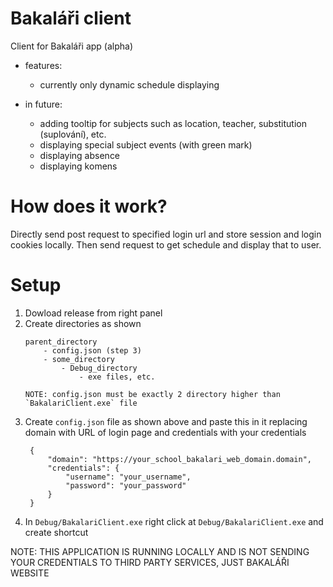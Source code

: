 # Bakaláři client
Client for Bakaláři app (alpha)
- features:
  - currently only dynamic schedule displaying
  
- in future:
  - adding tooltip for subjects such as location, teacher, substitution (suplování), etc.
  - displaying special subject events (with green mark)
  - displaying absence
  - displaying komens


# How does it work?
Directly send post request to specified login url and store session and login cookies locally. Then send request to get schedule and display that to user.



# Setup
1. Dowload release from right panel
2. Create directories as shown
    ```
    parent_directory
        - config.json (step 3)
        - some_directory
            - Debug_directory
                - exe files, etc.
    
    NOTE: config.json must be exactly 2 directory higher than `BakalariClient.exe` file
    ```
3. Create `config.json` file as shown above and paste this in it replacing domain with URL of login page and credentials with your credentials
   ```
    {
        "domain": "https://your_school_bakalari_web_domain.domain",
        "credentials": {
            "username": "your_username",
            "password": "your_password"
        } 
    }
   ```
4. In `Debug/BakalariClient.exe` right click at `Debug/BakalariClient.exe` and create shortcut


NOTE: THIS APPLICATION IS RUNNING LOCALLY AND IS NOT SENDING YOUR CREDENTIALS TO THIRD PARTY SERVICES, JUST BAKALÁŘI WEBSITE
